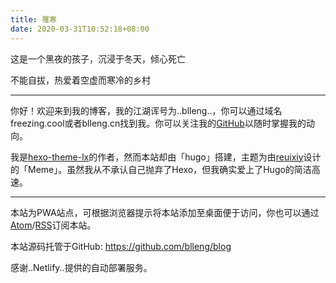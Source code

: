 ```yaml
---
title: 罹寒 
date: 2020-03-31T10:52:18+08:00
---
```


这是一个黑夜的孩子，沉浸于冬天，倾心死亡<br>

不能自拔，热爱着空虚而寒冷的乡村

---

你好！欢迎来到我的博客，我的江湖诨号为..blleng..，你可以通过域名freezing.cool或者blleng.cn找到我。你可以关注我的[GitHub](https://github.com/blleng)以随时掌握我的动向。

我是[hexo-theme-lx](https://lx.js.org)的作者，然而本站却由「hugo」搭建，主题为由[reuixiy](https://github.com/reuixiy)设计的「Meme」。虽然我从不承认自己抛弃了Hexo，但我确实爱上了Hugo的简洁高速。

---

本站为PWA站点，可根据浏览器提示将本站添加至桌面便于访问，你也可以通过[Atom](https://freezing.cool/atom.xml)/[RSS](https://freezing.cool/rss.xml)订阅本站。

本站源码托管于GitHub: https://github.com/blleng/blog

感谢..Netlify..提供的自动部署服务。
